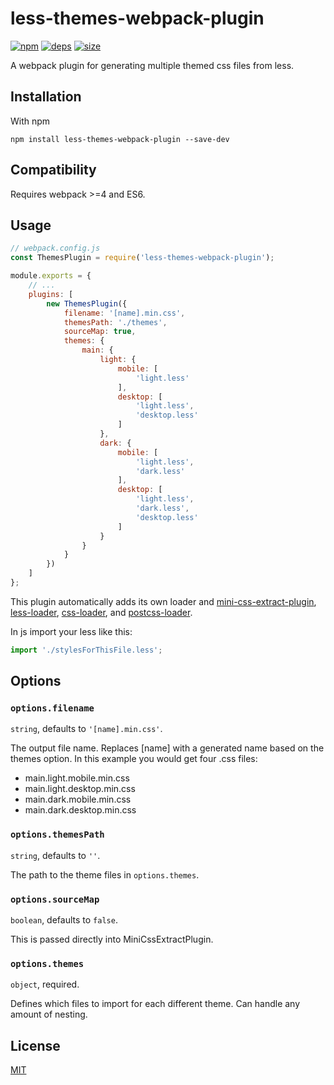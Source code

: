 # less-themes-webpack-plugin
[![npm][npm]][npm-url]
[![deps][deps]][deps-url]
[![size][size]][size-url]

A webpack plugin for generating multiple themed css files from less.

## Installation

With npm
```
npm install less-themes-webpack-plugin --save-dev
```

## Compatibility

Requires webpack >=4 and ES6.

## Usage

```javascript
// webpack.config.js
const ThemesPlugin = require('less-themes-webpack-plugin');

module.exports = {
    // ...
    plugins: [
		new ThemesPlugin({
			filename: '[name].min.css',
			themesPath: './themes',
			sourceMap: true,
			themes: {
				main: {
					light: {
						mobile: [
							'light.less'
						],
						desktop: [
							'light.less',
							'desktop.less'
						]
					},
					dark: {
						mobile: [
							'light.less',
							'dark.less'
						],
						desktop: [
							'light.less',
							'dark.less',
							'desktop.less'
						]
					}
				}
			}
		})
    ]
};
```

This plugin automatically adds its own loader and  [mini-css-extract-plugin](https://github.com/webpack-contrib/mini-css-extract-plugin), [less-loader](https://github.com/webpack-contrib/less-loader), [css-loader](https://github.com/webpack-contrib/css-loader), and [postcss-loader](https://github.com/postcss/postcss-loader).

In js import your less like this:
```javascript
import './stylesForThisFile.less';
```

## Options

### `options.filename`

`string`, defaults to `'[name].min.css'`.

The output file name. Replaces [name] with a generated name based on the themes option. In this example you would get four .css files:
 - main.light.mobile.min.css
 - main.light.desktop.min.css
 - main.dark.mobile.min.css
 - main.dark.desktop.min.css

### `options.themesPath`

`string`, defaults to `''`.

The path to the theme files in `options.themes`.

### `options.sourceMap`

`boolean`, defaults to `false`.

This is passed directly into MiniCssExtractPlugin.

### `options.themes`

`object`, required.

Defines which files to import for each different theme. Can handle any amount of nesting.

## License

[MIT](./LICENSE.md)

[npm]: https://img.shields.io/npm/v/less-themes-webpack-plugin.svg
[npm-url]: https://npmjs.com/package/less-themes-webpack-plugin
[deps]: https://david-dm.org/darrenpaulwright/less-themes-webpack-plugin.svg
[deps-url]: https://david-dm.org/darrenpaulwright/less-themes-webpack-plugin
[size]: https://packagephobia.now.sh/badge?p=less-themes-webpack-plugin
[size-url]: https://packagephobia.now.sh/result?p=less-themes-webpack-plugin
